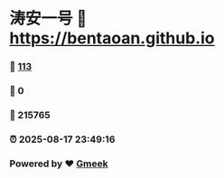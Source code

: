 # 涛安一号 :link: https://bentaoan.github.io 
### :page_facing_up: [113](https://bentaoan.github.io/tag.html) 
### :speech_balloon: 0 
### :hibiscus: 215765 
### :alarm_clock: 2025-08-17 23:49:16 
### Powered by :heart: [Gmeek](https://github.com/Meekdai/Gmeek)
